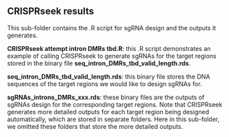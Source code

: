 ## CRISPRseek results ## 

This sub-folder contains the .R script for sgRNA design and the outputs it generates. 

**CRISPRseek attempt intron DMRs tbd.R**: this .R script demonstrates an example of calling CRISPRseek to generate sgRNAs for the target regions stored in the binary file **seq_intron_DMRs_tbd_valid_length.rds**.

**seq_intron_DMRs_tbd_valid_length.rds**: this binary file stores the DNA sequences of the target regions we would like to design sgRNAs for. 

**sgRNAs_introns_DMRs_xxx.rds**: these binary files are the outputs of sgRNAs design for the corresponding target regions. Note that CRISPRseek generates more detailed outputs for each target region being designed automatically, which are stored in separate folders. Here in this sub-folder, we omitted these folders that store the more detailed outputs.  
